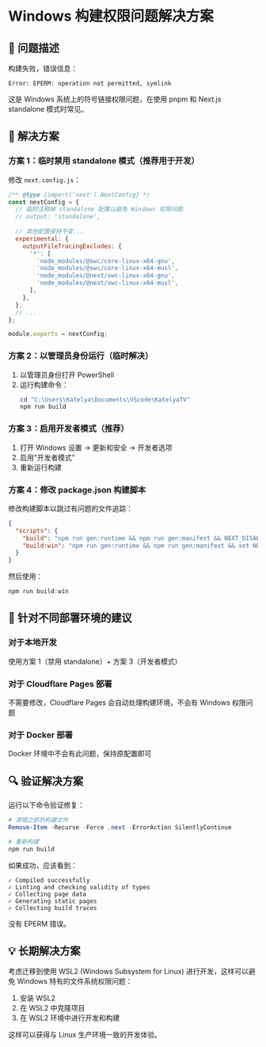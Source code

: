 # Windows 构建权限问题解决方案

## 🚨 问题描述

构建失败，错误信息：
```
Error: EPERM: operation not permitted, symlink
```

这是 Windows 系统上的符号链接权限问题，在使用 pnpm 和 Next.js standalone 模式时常见。

## 🔧 解决方案

### 方案 1：临时禁用 standalone 模式（推荐用于开发）

修改 `next.config.js`：

```javascript
/** @type {import('next').NextConfig} */
const nextConfig = {
  // 临时注释掉 standalone 配置以避免 Windows 权限问题
  // output: 'standalone',
  
  // 其他配置保持不变...
  experimental: {
    outputFileTracingExcludes: {
      '*': [
        'node_modules/@swc/core-linux-x64-gnu',
        'node_modules/@swc/core-linux-x64-musl',
        'node_modules/@next/swc-linux-x64-gnu',
        'node_modules/@next/swc-linux-x64-musl',
      ],
    },
  },
  // ...
};

module.exports = nextConfig;
```

### 方案 2：以管理员身份运行（临时解决）

1. 以管理员身份打开 PowerShell
2. 运行构建命令：
   ```powershell
   cd "C:\Users\Katelya\Documents\VScode\KatelyaTV"
   npm run build
   ```

### 方案 3：启用开发者模式（推荐）

1. 打开 Windows 设置 → 更新和安全 → 开发者选项
2. 启用"开发者模式"
3. 重新运行构建

### 方案 4：修改 package.json 构建脚本

修改构建脚本以跳过有问题的文件追踪：

```json
{
  "scripts": {
    "build": "npm run gen:runtime && npm run gen:manifest && NEXT_DISABLE_FILE_TRACING=1 next build",
    "build:win": "npm run gen:runtime && npm run gen:manifest && set NEXT_DISABLE_FILE_TRACING=1 && next build"
  }
}
```

然后使用：
```powershell
npm run build:win
```

## 🎯 针对不同部署环境的建议

### 对于本地开发
使用方案 1（禁用 standalone）+ 方案 3（开发者模式）

### 对于 Cloudflare Pages 部署
不需要修改，Cloudflare Pages 会自动处理构建环境，不会有 Windows 权限问题

### 对于 Docker 部署
Docker 环境中不会有此问题，保持原配置即可

## 🔍 验证解决方案

运行以下命令验证修复：

```powershell
# 清理之前的构建文件
Remove-Item -Recurse -Force .next -ErrorAction SilentlyContinue

# 重新构建
npm run build
```

如果成功，应该看到：
```
✓ Compiled successfully
✓ Linting and checking validity of types
✓ Collecting page data
✓ Generating static pages
✓ Collecting build traces
```

没有 EPERM 错误。

## 💡 长期解决方案

考虑迁移到使用 WSL2 (Windows Subsystem for Linux) 进行开发，这样可以避免 Windows 特有的文件系统权限问题：

1. 安装 WSL2
2. 在 WSL2 中克隆项目
3. 在 WSL2 环境中进行开发和构建

这样可以获得与 Linux 生产环境一致的开发体验。
